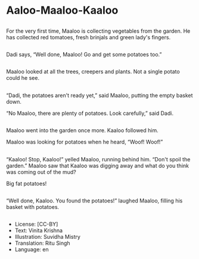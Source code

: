 # Aaloo-Maaloo-Kaaloo

##
For the very first time, Maaloo is collecting vegetables from the garden. He has collected red tomatoes, fresh brinjals and green lady's fingers.

##
Dadi says, “Well done, Maaloo! Go and get some potatoes too.”

##
Maaloo looked at all the trees, creepers and plants. Not a single potato could he see.

##
“Dadi, the potatoes aren't ready yet,” said Maaloo, putting the empty basket down.

“No Maaloo, there are plenty of potatoes. Look carefully,” said Dadi.

##
Maaloo went into the garden once more. Kaaloo followed him.

Maaloo was looking for potatoes when he heard, “Woof! Woof!”

##
“Kaaloo! Stop, Kaaloo!” yelled Maaloo, running behind him. “Don't spoil the garden.” Maaloo saw that Kaaloo was digging away and what do you think was coming out of the mud?

Big fat potatoes!

##
“Well done, Kaaloo. You found the potatoes!” laughed Maaloo, filling his basket with potatoes.

##
* License: [CC-BY]
* Text: Vinita Krishna
* Illustration: Suvidha Mistry
* Translation: Ritu Singh
* Language: en
